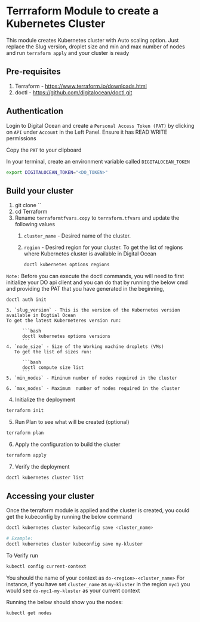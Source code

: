 # Terrraform Module to create a Kubernetes Cluster

This module creates Kubernetes cluster with Auto scaling option. Just replace the Slug version, droplet size and min and max number of nodes and run `terraform apply` and your cluster is ready

## Pre-requisites

1. Terraform - https://www.terraform.io/downloads.html
2. doctl - https://github.com/digitalocean/doctl.git

## Authentication

Login to Digital Ocean and create a `Personal Access Token (PAT)` by clicking on `API` under `Account` in the Left Panel. Ensure it has READ WRITE permissions

Copy the `PAT` to your clipboard

In your terminal, create an environment variable called `DIGITALOCEAN_TOKEN`

```bash
export DIGITALOCEAN_TOKEN="<DO_TOKEN>"
```

## Build your cluster

1. git clone ``
2. cd Terraform
3. Rename `terraformtfvars.copy` to `terraform.tfvars` and update the following values
    1. `cluster_name` - Desired name of the cluster.
    2. `region` - Desired region for your cluster. 
        To get the list of regions where Kubernetes cluster is available in Digital Ocean
    
          ```bash 
          doctl kubernetes options regions
          ```

```Note:``` Before you can execute the doctl commands, you will need to first initialize your DO api client and you can do that by running the below cmd and providing the PAT that you have generated in the beginning,

	doctl auth init

    3. `slug_version` - This is the version of the Kubernetes version available in Digtial Ocean
    To get the latest Kuberneteres version run:

          ```bash
          doctl kubernetes options versions
          ```
    4. `node_size` - Size of the Working machine droplets (VMs)
       To get the list of sizes run:

          ```bash
          doctl compute size list
          ```
    5. `min_nodes` - Mininum number of nodes required in the cluster

    6. `max_nodes` - Maximum  number of nodes required in the cluster

4. Initialize the deployment 

```bash
terraform init
```

5. Run Plan to see what will be created (optional)

```bash
terraform plan
```

6. Apply the configuration to build the cluster

```bash 
terraform apply
```

7. Verify the deployment

```bash
doctl kubernetes cluster list
```

## Accessing your cluster

Once the terraform module is applied and the cluster is created, you could get the kubeconfig by running the below command

```bash
doctl kubernetes cluster kubeconfig save <cluster_name>  

# Example:
doctl kubernetes cluster kubeconfig save my-kluster
```

To Verify run

```bash
kubectl config current-context
```

You should the name of your context as `do-<region>-<cluster_name>`
For instance, if you have set `cluster_name` as `my-kluster` in the region `nyc1` you would see `do-nyc1-my-kluster` as your current context

Running the below should show you the nodes:

```bash
kubectl get nodes
```
